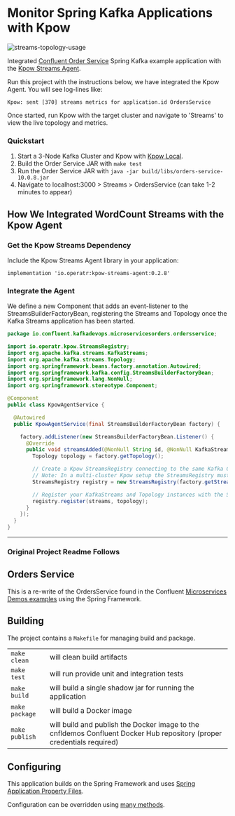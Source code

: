 # Monitor Spring Kafka Applications with Kpow


![streams-topology-usage](https://github.com/user-attachments/assets/1ae50e31-fcec-4e0b-b263-dc59b5f46364)


Integrated [Confluent Order Service](https://github.com/confluentinc/streaming-ops/tree/main/apps/microservices-orders/orders-service) Spring Kafka example application with the [Kpow Streams Agent](https://github.com/factorhouse/kpow-streams-agent).

Run this project with the instructions below, we have integrated the Kpow Agent. You will see log-lines like:

```
Kpow: sent [370] streams metrics for application.id OrdersService
```

Once started, run Kpow with the target cluster and navigate to 'Streams' to view the live topology and metrics.

### Quickstart

1. Start a 3-Node Kafka Cluster and Kpow with [Kpow Local](https://github.com/factorhouse/kpow-local).
2. Build the Order Service JAR with `make test`
3. Run the Order Service JAR with `java -jar build/libs/orders-service-10.0.8.jar`
4. Navigate to localhost:3000 > Streams > OrdersService (can take 1-2 minutes to appear)

## How We Integrated WordCount Streams with the Kpow Agent

### Get the Kpow Streams Dependency

Include the Kpow Streams Agent library in your application:

```
implementation 'io.operatr:kpow-streams-agent:0.2.8'
```

### Integrate the Agent

We define a new Component that adds an event-listener to the StreamsBuilderFactoryBean, registering the Streams and Topology once the Kafka Streams application has been started.

```Java
package io.confluent.kafkadevops.microservicesorders.ordersservice;

import io.operatr.kpow.StreamsRegistry;
import org.apache.kafka.streams.KafkaStreams;
import org.apache.kafka.streams.Topology;
import org.springframework.beans.factory.annotation.Autowired;
import org.springframework.kafka.config.StreamsBuilderFactoryBean;
import org.springframework.lang.NonNull;
import org.springframework.stereotype.Component;

@Component
public class KpowAgentService {

  @Autowired
  public KpowAgentService(final StreamsBuilderFactoryBean factory) {

    factory.addListener(new StreamsBuilderFactoryBean.Listener() {
      @Override
      public void streamsAdded(@NonNull String id, @NonNull KafkaStreams streams) {
        Topology topology = factory.getTopology();

        // Create a Kpow StreamsRegistry connecting to the same Kafka Cluster as Kafka Streams.
        // Note: In a multi-cluster Kpow setup the StreamsRegistry must be configured with your Primary cluster.
        StreamsRegistry registry = new StreamsRegistry(factory.getStreamsConfiguration());

        // Register your KafkaStreams and Topology instances with the StreamsRegistry
        registry.register(streams, topology);
      }
    });
  }
}
```

----

### Original Project Readme Follows

## Orders Service

This is a re-write of the OrdersService found in the Confluent [Microservices Demos examples](https://github.com/confluentinc/kafka-streams-examples/tree/6.0.0-post/src/main/java/io/confluent/examples/streams/microservices)
using the Spring Framework.

## Building

The project contains a `Makefile` for managing build and package.

|            |                                           |
|------------|-------------------------------------------|
| `make clean` |will clean build artifacts|
| `make test`  |will run provide unit and integration tests|
| `make build` |will build a single shadow jar for running the application|
| `make package` |will build a Docker image|
| `make publish` |will build and publish the Docker image to the cnfldemos Confluent Docker Hub repository (proper credentials required)|

## Configuring

This application builds on the Spring Framework and uses [Spring Application Property Files](https://docs.spring.io/spring-boot/docs/current/reference/html/spring-boot-features.html#boot-features-external-config-application-property-files).

Configuration can be overridden using [many methods](https://docs.spring.io/spring-boot/docs/1.5.6.RELEASE/reference/html/boot-features-external-config.html).

